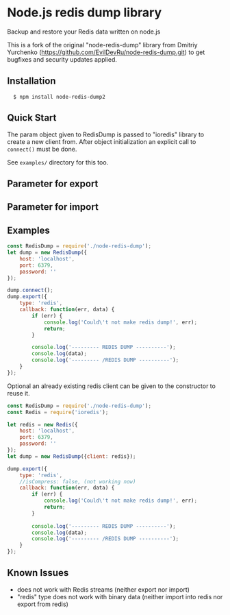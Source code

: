 Node.js redis dump library
==========

Backup and restore your Redis data written on node.js

This is a fork of the original "node-redis-dump" library from Dmitriy Yurchenko (https://github.com/EvilDevRu/node-redis-dump.git)
to get bugfixes and security updates applied.

## Installation

```
  $ npm install node-redis-dump2
```

## Quick Start
The param object given to RedisDump is passed to "ioredis" library to create a new client from.
After object initialization an explicit call to `connect()` must be done.
 
See `examples/` directory for this too.

## Parameter for export

## Parameter for import

## Examples

```js
const RedisDump = require('./node-redis-dump');
let dump = new RedisDump({
    host: 'localhost',
    port: 6379,
    password: ''
});

dump.connect();
dump.export({
    type: 'redis',
    callback: function(err, data) {
        if (err) {
            console.log('Could\'t not make redis dump!', err);
            return;
        }

        console.log('--------- REDIS DUMP ----------');
        console.log(data);
        console.log('--------- /REDIS DUMP ----------');
    }
});
```

Optional an already existing redis client can be given to the constructor to reuse it.

```js
const RedisDump = require('./node-redis-dump');
const Redis = require('ioredis');

let redis = new Redis({
    host: 'localhost',
    port: 6379,
    password: ''
});
let dump = new RedisDump({client: redis});

dump.export({
    type: 'redis',
    //isCompress: false, (not working now)
    callback: function(err, data) {
        if (err) {
            console.log('Could\'t not make redis dump!', err);
            return;
        }
    
        console.log('--------- REDIS DUMP ----------');
        console.log(data);
        console.log('--------- /REDIS DUMP ----------');
    }
});
```

## Known Issues

* does not work with Redis streams (neither export nor import)
* "redis" type does not work with binary data (neither import into redis nor export from redis)
